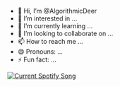 - 👋 Hi, I’m @AlgorithmicDeer
- 👀 I’m interested in ...
- 🌱 I’m currently learning ...
- 💞️ I’m looking to collaborate on ...
- 📫 How to reach me ...
- 😄 Pronouns: ...
- ⚡ Fun fact: ...

<!---
AlgorithmicDeer/AlgorithmicDeer is a ✨ special ✨ repository because its `README.md` (this file) appears on your GitHub profile.
You can click the Preview link to take a look at your changes.
--->
<a href="https://MaanasGaur.pythonanywhere.com">
  <img
    src="https://MaanasGaur.pythonanywhere.com"
    alt="Current Spotify Song"
  />
</a>
